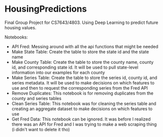 # HousingPredictions
Final Group Project for CS7643/4803. Using Deep Learning to predict future housing values. 

Notebooks:
- API Fred: Messing around with all the api functions that might be needed
- Make State Table: Create the table to store the state id and the state name
- Make County Table: Create the table to store the county name, county id, and corresponding state id. It will be used to pull state-level information into our examples for each county
- Make Series Table: Create the table to store the series id, county id, and series metadata. It will be used to make decisions on which features to use and then to request the corresponding series from the Fred API
- Remove Duplicates: This notebook is for removing duplicates from the county and series tables
- Clean Series Table: This notebook was for cleaning the series table and creating an aggregate dataset to make decisions on which features to use
- Get Fred Data: This notebook can be ignored. It was before I realized there was an API for Fred and I was trying to make a web scraping thing (i didn't want to delete it tho)
